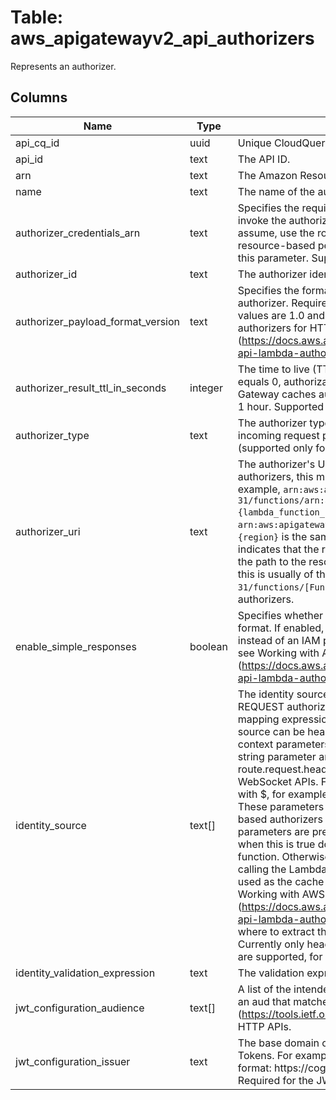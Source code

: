 
# Table: aws_apigatewayv2_api_authorizers
Represents an authorizer.
## Columns
| Name        | Type           | Description  |
| ------------- | ------------- | -----  |
|api_cq_id|uuid|Unique CloudQuery ID of aws_apigatewayv2_apis table (FK)|
|api_id|text|The API ID.|
|arn|text|The Amazon Resource Name (ARN) for the resource.|
|name|text|The name of the authorizer.|
|authorizer_credentials_arn|text|Specifies the required credentials as an IAM role for API Gateway to invoke the authorizer. To specify an IAM role for API Gateway to assume, use the role's Amazon Resource Name (ARN). To use resource-based permissions on the Lambda function, don't specify this parameter. Supported only for REQUEST authorizers.|
|authorizer_id|text|The authorizer identifier.|
|authorizer_payload_format_version|text|Specifies the format of the payload sent to an HTTP API Lambda authorizer. Required for HTTP API Lambda authorizers. Supported values are 1.0 and 2.0. To learn more, see Working with AWS Lambda authorizers for HTTP APIs (https://docs.aws.amazon.com/apigateway/latest/developerguide/http-api-lambda-authorizer.html).|
|authorizer_result_ttl_in_seconds|integer|The time to live (TTL) for cached authorizer results, in seconds. If it equals 0, authorization caching is disabled. If it is greater than 0, API Gateway caches authorizer responses. The maximum value is 3600, or 1 hour. Supported only for HTTP API Lambda authorizers.|
|authorizer_type|text|The authorizer type. Specify REQUEST for a Lambda function using incoming request parameters. Specify JWT to use JSON Web Tokens (supported only for HTTP APIs).|
|authorizer_uri|text|The authorizer's Uniform Resource Identifier (URI). For REQUEST authorizers, this must be a well-formed Lambda function URI, for example, `arn:aws:apigateway:us-west-2:lambda:path/2015-03-31/functions/arn:aws:lambda:us-west-2:{account_id}:function:{lambda_function_name}/invocations`. In general, the URI has this form: `arn:aws:apigateway:{region}:lambda:path/{service_api}` , where `{region}` is the same as the region hosting the Lambda function, path indicates that the remaining substring in the URI should be treated as the path to the resource, including the initial /. For Lambda functions, this is usually of the form `/2015-03-31/functions/[FunctionARN]/invocations`. Supported only for REQUEST authorizers.|
|enable_simple_responses|boolean|Specifies whether a Lambda authorizer returns a response in a simple format. If enabled, the Lambda authorizer can return a boolean value instead of an IAM policy. Supported only for HTTP APIs. To learn more, see Working with AWS Lambda authorizers for HTTP APIs (https://docs.aws.amazon.com/apigateway/latest/developerguide/http-api-lambda-authorizer.html)|
|identity_source|text[]|The identity source for which authorization is requested. For a REQUEST authorizer, this is optional. The value is a set of one or more mapping expressions of the specified request parameters. The identity source can be headers, query string parameters, stage variables, and context parameters. For example, if an Auth header and a Name query string parameter are defined as identity sources, this value is route.request.header.Auth, route.request.querystring.Name for WebSocket APIs. For HTTP APIs, use selection expressions prefixed with $, for example, $request.header.Auth, $request.querystring.Name. These parameters are used to perform runtime validation for Lambda-based authorizers by verifying all of the identity-related request parameters are present in the request, not null, and non-empty. Only when this is true does the authorizer invoke the authorizer Lambda function. Otherwise, it returns a 401 Unauthorized response without calling the Lambda function. For HTTP APIs, identity sources are also used as the cache key when caching is enabled. To learn more, see Working with AWS Lambda authorizers for HTTP APIs (https://docs.aws.amazon.com/apigateway/latest/developerguide/http-api-lambda-authorizer.html). For JWT, a single entry that specifies where to extract the JSON Web Token (JWT) from inbound requests. Currently only header-based and query parameter-based selections are supported, for example $request.header.Authorization.|
|identity_validation_expression|text|The validation expression does not apply to the REQUEST authorizer.|
|jwt_configuration_audience|text[]|A list of the intended recipients of the JWT. A valid JWT must provide an aud that matches at least one entry in this list. See RFC 7519 (https://tools.ietf.org/html/rfc7519#section-4.1.3). Supported only for HTTP APIs.|
|jwt_configuration_issuer|text|The base domain of the identity provider that issues JSON Web Tokens. For example, an Amazon Cognito user pool has the following format: https://cognito-idp.{region}.amazonaws.com/{userPoolId} . Required for the JWT authorizer type. Supported only for HTTP APIs.|
